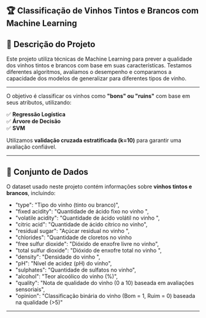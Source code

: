 ## 🏆 Classificação de Vinhos Tintos e Brancos com Machine Learning

## 📌 Descrição do Projeto
Este projeto utiliza técnicas de Machine Learning para prever a qualidade dos vinhos tintos e brancos com base em suas características. Testamos diferentes algoritmos, avaliamos o desempenho e comparamos a capacidade dos modelos de generalizar para diferentes tipos de vinho.

---

O objetivo é classificar os vinhos como **"bons" ou "ruins"** com base em seus atributos, utilizando:

✅ **Regressão Logística**  
✅ **Árvore de Decisão**  
✅ **SVM**  

Utilizamos **validação cruzada estratificada (k=10)** para garantir uma avaliação confiável.

---

## 🔬 Conjunto de Dados
O dataset usado neste projeto contém informações sobre **vinhos tintos e brancos**, incluindo:

   - "type": "Tipo do vinho (tinto ou branco)",
   - "fixed acidity": "Quantidade de ácido fixo no vinho ",
   - "volatile acidity": "Quantidade de ácido volátil no vinho ",
   - "citric acid": "Quantidade de ácido cítrico no vinho",
   - "residual sugar": "Açúcar residual no vinho ",
   - "chlorides": "Quantidade de cloretos no vinho
   - "free sulfur dioxide": "Dióxido de enxofre livre no vinho",
   - "total sulfur dioxide": "Dióxido de enxofre total no vinho ",
   - "density": "Densidade do vinho ",
   - "pH": "Nível de acidez (pH) do vinho",
   - "sulphates": "Quantidade de sulfatos no vinho",
   - "alcohol": "Teor alcoólico do vinho (%)",
   - "quality": "Nota de qualidade do vinho (0 a 10) baseada em avaliações sensoriais",
   - "opinion": "Classificação binária do vinho (Bom = 1, Ruim = 0) baseada na qualidade (>5)"

---

